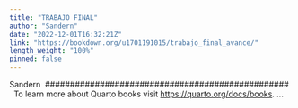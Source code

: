 ```yaml
---
title: "TRABAJO FINAL"
author: "Sandern"
date: "2022-12-01T16:32:21Z"
link: "https://bookdown.org/u1701191015/trabajo_final_avance/"
length_weight: "100%"
pinned: false
---
```


Sandern  #################################################   To learn more about Quarto books visit https://quarto.org/docs/books. ...
